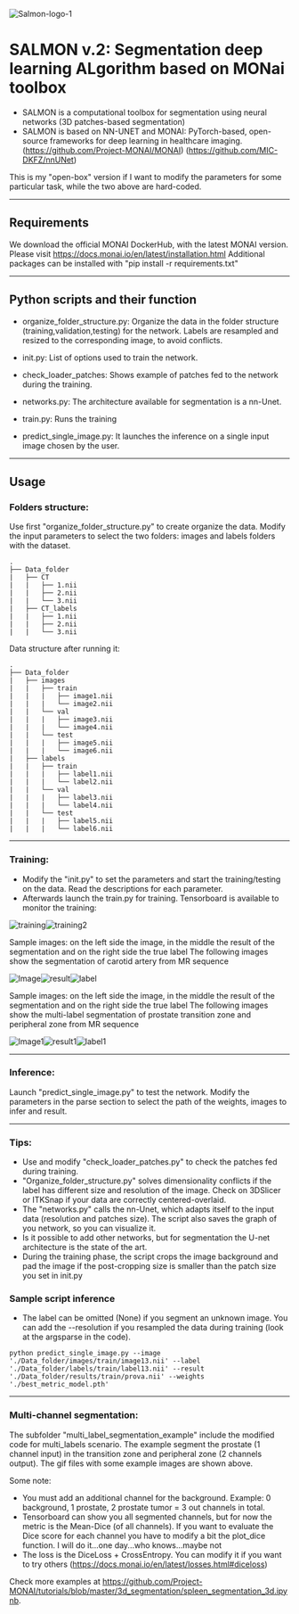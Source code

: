![Salmon-logo-1](images/salmon.JPG)
# SALMON v.2: Segmentation deep learning ALgorithm based on MONai toolbox
- SALMON is a computational toolbox for segmentation using neural networks (3D patches-based segmentation)
- SALMON is based on  NN-UNET and MONAI: PyTorch-based, open-source frameworks for deep learning in healthcare imaging. 
(https://github.com/Project-MONAI/MONAI)
(https://github.com/MIC-DKFZ/nnUNet)

This is my "open-box" version if I want to modify the parameters for some particular task, while the two above are hard-coded.

*******************************************************************************
## Requirements
We download the official MONAI DockerHub, with the latest MONAI version. Please visit https://docs.monai.io/en/latest/installation.html
Additional packages can be installed with "pip install -r requirements.txt"
*******************************************************************************
## Python scripts and their function

- organize_folder_structure.py: Organize the data in the folder structure (training,validation,testing) for the network. Labels are resampled and resized to the corresponding image, to avoid conflicts.

- init.py: List of options used to train the network. 

- check_loader_patches: Shows example of patches fed to the network during the training.  

- networks.py: The architecture available for segmentation is a nn-Unet.

- train.py: Runs the training

- predict_single_image.py: It launches the inference on a single input image chosen by the user.
*******************************************************************************
## Usage
### Folders structure:

Use first "organize_folder_structure.py" to create organize the data.
Modify the input parameters to select the two folders: images and labels folders with the dataset.

    .
	├── Data_folder                   
	|   ├── CT               
	|   |   ├── 1.nii 
    |   |   ├── 2.nii 	
	|   |   └── 3.nii                     
	|   ├── CT_labels                         
	|   |   ├── 1.nii 
    |   |   ├── 2.nii 	
	|   |   └── 3.nii  

Data structure after running it:

	.
	├── Data_folder                   
	|   ├── images              
	|   |   ├── train             
	|   |   |   ├── image1.nii              
	|   |   |   └── image2.nii                     
	|   |   └── val             
	|   |   |   ├── image3.nii             
	|   |   |   └── image4.nii
	|   |   └── test             
	|   |   |   ├── image5.nii              
	|   |   |   └── image6.nii
	|   ├── labels              
	|   |   ├── train             
	|   |   |   ├── label1.nii              
	|   |   |   └── label2.nii                     
	|   |   └── val             
	|   |   |   ├── label3.nii             
	|   |   |   └── label4.nii
	|   |   └── test             
	|   |   |   ├── label5.nii              
	|   |   |   └── label6.nii
 
*******************************************************************************
### Training:
- Modify the "init.py" to set the parameters and start the training/testing on the data. Read the descriptions for each parameter.
- Afterwards launch the train.py for training. Tensorboard is available to monitor the training:	

![training](images/salmon3.JPG)![training2](images/salmon4.JPG)

Sample images: on the left side the image, in the middle the result of the segmentation and on the right side the true label
The following images show the segmentation of carotid artery from MR sequence

![Image](images/image.gif)![result](images/result.gif)![label](images/label.gif)

Sample images: on the left side the image, in the middle the result of the segmentation and on the right side the true label
The following images show the multi-label segmentation of prostate transition zone and peripheral zone from MR sequence

![Image1](images/prostate.gif)![result1](images/prostate_inf.gif)![label1](images/prostate_label.gif)
*******************************************************************************
### Inference:
Launch "predict_single_image.py" to test the network. Modify the parameters in the parse section to select the path of the weights, images to infer and result. 
*******************************************************************************
### Tips:
- Use and modify "check_loader_patches.py" to check the patches fed during training. 
- "Organize_folder_structure.py" solves dimensionality conflicts if the label has different size and resolution of the image. Check on 3DSlicer or ITKSnap if your data are correctly centered-overlaid.
- The "networks.py" calls the nn-Unet, which adapts itself to the input data (resolution and patches size). The script also saves the graph of you network, so you can visualize it. 
- Is it possible to add other networks, but for segmentation the U-net architecture is the state of the art.
- During the training phase, the script crops the image background and pad the image if the post-cropping size is smaller than the patch size you set in init.py


### Sample script inference
- The label can be omitted (None) if you segment an unknown image. You can add the --resolution if you resampled the data during training (look at the argsparse in the code).
```console
python predict_single_image.py --image './Data_folder/images/train/image13.nii' --label './Data_folder/labels/train/label13.nii' --result './Data_folder/results/train/prova.nii' --weights './best_metric_model.pth'
```
*******************************************************************************
### Multi-channel segmentation: 

The subfolder "multi_label_segmentation_example" include the modified code for multi_labels scenario.
The example segment the prostate (1 channel input) in the transition zone and peripheral zone (2 channels output). 
The gif files with some example images are shown above.

Some note:
- You must add an additional channel for the background. Example: 0 background, 1 prostate, 2 prostate tumor = 3 out channels in total.
- Tensorboard can show you all segmented channels, but for now the metric is the Mean-Dice (of all channels). If you want to evaluate the Dice score for each channel you 
  have to modify a bit the plot_dice function. I will do it...one day...who knows...maybe not
- The loss is the DiceLoss + CrossEntropy. You can modify it if you want to try others (https://docs.monai.io/en/latest/losses.html#diceloss)

Check more examples at https://github.com/Project-MONAI/tutorials/blob/master/3d_segmentation/spleen_segmentation_3d.ipynb.
